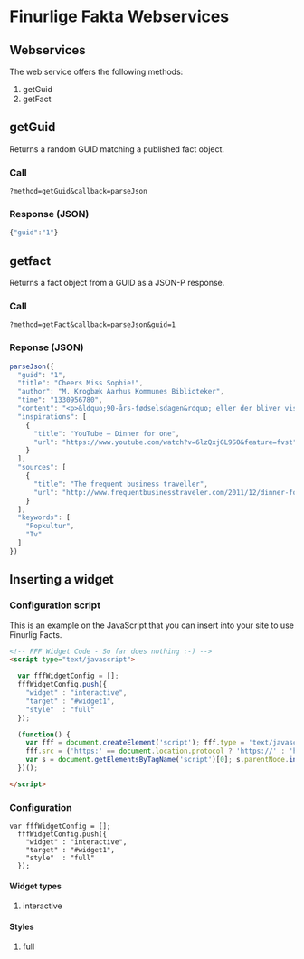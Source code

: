 # Finurlige Fakta Webservices

## Webservices
The web service offers the following methods:

1. getGuid
2. getFact

## getGuid
Returns a random GUID matching a published fact object.

### Call
    ?method=getGuid&callback=parseJson

### Response (JSON)
```javascript
{"guid":"1"}
```

## getfact 
Returns a fact object from a GUID as a JSON-P response.

### Call
    ?method=getFact&callback=parseJson&guid=1

### Reponse (JSON)
```javascript
parseJson({
  "guid": "1",
  "title": "Cheers Miss Sophie!",
  "author": "M. Krogbæk Aarhus Kommunes Biblioteker",
  "time": "1330956780",
  "content": "<p>&ldquo;90-års-fødselsdagen&rdquo; eller der bliver vist hver nytårsaften i bl.a. Danmark og Tyskland, er den TV udsendelse i hele verden, der har været vist flest gange. Filmen hedder også&nbsp;&rdquo;Dinner for One&rdquo; og er fuldstændig ukendt i den engelsk talende verden.</p>\r\n",
  "inspirations": [
    {
      "title": "YouTube – Dinner for one",
      "url": "https://www.youtube.com/watch?v=6lzQxjGL9S0&feature=fvst"
    }
  ],
  "sources": [
    {
      "title": "The frequent business traveller",
      "url": "http://www.frequentbusinesstraveler.com/2011/12/dinner-for-one-the-same-procedure-as-every-year-on-new-year%E2%80%99s-eve/"
    }
  ],
  "keywords": [
    "Popkultur",
    "Tv"
  ]
})
```

## Inserting a widget


### Configuration script
This is an example on the JavaScript that you can insert into your site to use Finurlig Facts.

```html
<!-- FFF Widget Code - So far does nothing :-) -->
<script type="text/javascript">

  var fffWidgetConfig = [];
  fffWidgetConfig.push({
    "widget" : "interactive",
    "target" : "#widget1",
    "style"  : "full"
  });

  (function() {
    var fff = document.createElement('script'); fff.type = 'text/javascript'; fff.async = true;
    fff.src = ('https:' == document.location.protocol ? 'https://' : 'http://') + 'service.finurligefakta.local/fff.widget.js';
    var s = document.getElementsByTagName('script')[0]; s.parentNode.insertBefore(fff, s);
  })();

</script>
```

### Configuration

``` javasxript
var fffWidgetConfig = [];
  fffWidgetConfig.push({
    "widget" : "interactive",
    "target" : "#widget1",
    "style"  : "full"
  });
```

#### Widget types
1. interactive

#### Styles
1. full